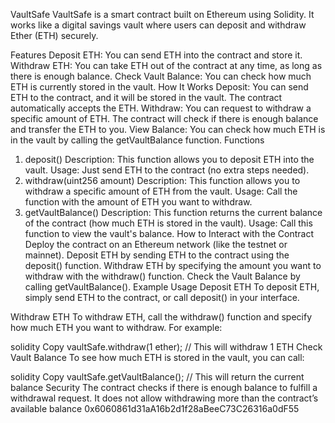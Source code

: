 VaultSafe
VaultSafe is a smart contract built on Ethereum using Solidity. It works like a digital savings vault where users can deposit and withdraw Ether (ETH) securely.

Features
Deposit ETH: You can send ETH into the contract and store it.
Withdraw ETH: You can take ETH out of the contract at any time, as long as there is enough balance.
Check Vault Balance: You can check how much ETH is currently stored in the vault.
How It Works
Deposit: You can send ETH to the contract, and it will be stored in the vault. The contract automatically accepts the ETH.
Withdraw: You can request to withdraw a specific amount of ETH. The contract will check if there is enough balance and transfer the ETH to you.
View Balance: You can check how much ETH is in the vault by calling the getVaultBalance function.
Functions
1. deposit()
Description: This function allows you to deposit ETH into the vault.
Usage: Just send ETH to the contract (no extra steps needed).
2. withdraw(uint256 amount)
Description: This function allows you to withdraw a specific amount of ETH from the vault.
Usage: Call the function with the amount of ETH you want to withdraw.
3. getVaultBalance()
Description: This function returns the current balance of the contract (how much ETH is stored in the vault).
Usage: Call this function to view the vault's balance.
How to Interact with the Contract
Deploy the contract on an Ethereum network (like the testnet or mainnet).
Deposit ETH by sending ETH to the contract using the deposit() function.
Withdraw ETH by specifying the amount you want to withdraw with the withdraw() function.
Check the Vault Balance by calling getVaultBalance().
Example Usage
Deposit ETH
To deposit ETH, simply send ETH to the contract, or call deposit() in your interface.

Withdraw ETH
To withdraw ETH, call the withdraw() function and specify how much ETH you want to withdraw. For example:

solidity
Copy
vaultSafe.withdraw(1 ether); // This will withdraw 1 ETH
Check Vault Balance
To see how much ETH is stored in the vault, you can call:

solidity
Copy
vaultSafe.getVaultBalance(); // This will return the current balance
Security
The contract checks if there is enough balance to fulfill a withdrawal request.
It does not allow withdrawing more than the contract’s available balance
0x6060861d31aA16b2d1f28aBeeC73C26316a0dF55
